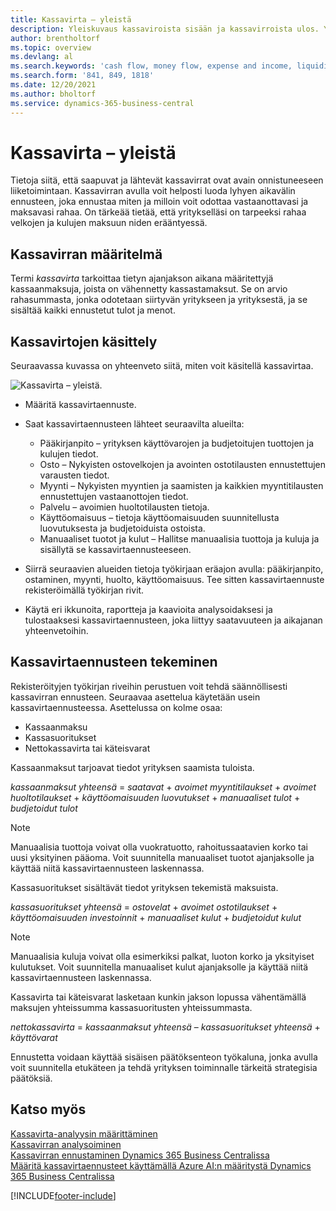 ```yaml
---
title: Kassavirta – yleistä
description: Yleiskuvaus kassaviroista sisään ja kassavirroista ulos. Yleiskuvaus auttaa ennustamaan saatavaa ja maksettavaa rahaa.
author: brentholtorf
ms.topic: overview
ms.devlang: al
ms.search.keywords: 'cash flow, money flow, expense and income, liquidity, cash receipts minus cash payments'
ms.search.form: '841, 849, 1818'
ms.date: 12/20/2021
ms.author: bholtorf
ms.service: dynamics-365-business-central
---
```


# <a name="cash-flow-overview"></a>Kassavirta – yleistä

Tietoja siitä, että saapuvat ja lähtevät kassavirrat ovat avain onnistuneeseen liiketoimintaan. Kassavirran avulla voit helposti luoda lyhyen aikavälin ennusteen, joka ennustaa miten ja milloin voit odottaa vastaanottavasi ja maksavasi rahaa. On tärkeää tietää, että yritykselläsi on tarpeeksi rahaa velkojen ja kulujen maksuun niden erääntyessä.

## <a name="definition-of-cash-flow"></a>Kassavirran määritelmä

Termi *kassavirta* tarkoittaa tietyn ajanjakson aikana määritettyjä kassaanmaksuja, joista on vähennetty kassastamaksut. Se on arvio rahasummasta, jonka odotetaan siirtyvän yritykseen ja yrityksestä, ja se sisältää kaikki ennustetut tulot ja menot.

## <a name="work-with-cash-flow"></a>Kassavirtojen käsittely

Seuraavassa kuvassa on yhteenveto siitä, miten voit käsitellä kassavirtaa.

![Kassavirta – yleistä.](media/finance_cash_flow_overview.png "Kassavirta – yleistä")

- Määritä kassavirtaennuste.  

- Saat kassavirtaennusteen lähteet seuraavilta alueilta:  

  - Pääkirjanpito – yrityksen käyttövarojen ja budjetoitujen tuottojen ja kulujen tiedot.  
  - Osto – Nykyisten ostovelkojen ja avointen ostotilausten ennustettujen varausten tiedot.  
  - Myynti – Nykyisten myyntien ja saamisten ja kaikkien myyntitilausten ennustettujen vastaanottojen tiedot.  
  - Palvelu – avoimien huoltotilausten tietoja.  
  - Käyttöomaisuus – tietoja käyttöomaisuuden suunnitellusta luovutuksesta ja budjetoiduista ostoista.  
  - Manuaaliset tuotot ja kulut – Hallitse manuaalisia tuottoja ja kuluja ja sisällytä se kassavirtaennusteeseen.  
- Siirrä seuraavien alueiden tietoja työkirjaan eräajon avulla: pääkirjanpito, ostaminen, myynti, huolto, käyttöomaisuus. Tee sitten kassavirtaennuste rekisteröimällä työkirjan rivit.  
- Käytä eri ikkunoita, raportteja ja kaavioita analysoidaksesi ja tulostaaksesi kassavirtaennusteen, joka liittyy saatavuuteen ja aikajanan yhteenvetoihin.  

## <a name="making-a-cash-flow-forecast"></a>Kassavirtaennusteen tekeminen

Rekisteröityjen työkirjan riveihin perustuen voit tehdä säännöllisesti kassavirran ennusteen. Seuraavaa asettelua käytetään usein kassavirtaennusteessa. Asettelussa on kolme osaa:

- Kassaanmaksu  
- Kassasuoritukset  
- Nettokassavirta tai käteisvarat  

Kassaanmaksut tarjoavat tiedot yrityksen saamista tuloista.

*kassaanmaksut yhteensä* = *saatavat* + *avoimet myyntitilaukset* + *avoimet huoltotilaukset* + *käyttöomaisuuden luovutukset* + *manuaaliset tulot* + *budjetoidut tulot*

> [!NOTE]
> Manuaalisia tuottoja voivat olla vuokratuotto, rahoitussaatavien korko tai uusi yksityinen pääoma. Voit suunnitella manuaaliset tuotot ajanjaksolle ja käyttää niitä kassavirtaennusteen laskennassa.

Kassasuoritukset sisältävät tiedot yrityksen tekemistä maksuista.

*kassasuoritukset yhteensä* = *ostovelat* + *avoimet ostotilaukset* + *käyttöomaisuuden investoinnit* + *manuaaliset kulut* + *budjetoidut kulut*

> [!NOTE]
> Manuaalisia kuluja voivat olla esimerkiksi palkat, luoton korko ja yksityiset kulutukset. Voit suunnitella manuaaliset kulut ajanjaksolle ja käyttää niitä kassavirtaennusteen laskennassa.

Kassavirta tai käteisvarat lasketaan kunkin jakson lopussa vähentämällä maksujen yhteissumma kassasuoritusten yhteissummasta.

*nettokassavirta* = *kassaanmaksut yhteensä* – *kassasuoritukset yhteensä* + *käyttövarat*

Ennustetta voidaan käyttää sisäisen päätöksenteon työkaluna, jonka avulla voit suunnitella etukäteen ja tehdä yrityksen toiminnalle tärkeitä strategisia päätöksiä.

## <a name="see-also"></a>Katso myös

[Kassavirta-analyysin määrittäminen](finance-setup-cash-flow-analyses.md)  
[Kassavirran analysoiminen](finance-analyze-cash-flow.md)  
[Kassavirran ennustaminen Dynamics 365 Business Centralissa](/training/modules/forecast-cash-flow-dynamics-365-business-central/index)  
[Määritä kassavirtaennusteet käyttämällä Azure AI:n määritystä Dynamics 365 Business Centralissa](/training/modules/setup-cash-flow-forecasts/)  

[!INCLUDE[footer-include](includes/footer-banner.md)]
